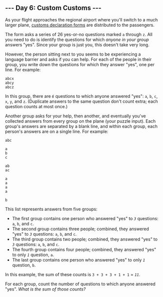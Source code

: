 ﻿
## --- Day 6: Custom Customs ---

As your flight approaches the regional airport where you'll switch to a much larger plane,  [customs declaration forms](https://en.wikipedia.org/wiki/Customs_declaration)  are distributed to the passengers.

The form asks a series of 26 yes-or-no questions marked  `a`  through  `z`. All you need to do is identify the questions for which  _anyone in your group_  answers "yes". Since your group is just you, this doesn't take very long.

However, the person sitting next to you seems to be experiencing a language barrier and asks if you can help. For each of the people in their group, you write down the questions for which they answer "yes", one per line. For example:

```
abcx
abcy
abcz

```

In this group, there are  _`6`_  questions to which anyone answered "yes":  `a`,  `b`,  `c`,  `x`,  `y`, and  `z`. (Duplicate answers to the same question don't count extra; each question counts at most once.)

Another group asks for your help, then another, and eventually you've collected answers from every group on the plane (your puzzle input). Each group's answers are separated by a blank line, and within each group, each person's answers are on a single line. For example:

```
abc

a
b
c

ab
ac

a
a
a
a

b

```

This list represents answers from five groups:

-   The first group contains one person who answered "yes" to  _`3`_  questions:  `a`,  `b`, and  `c`.
-   The second group contains three people; combined, they answered "yes" to  _`3`_  questions:  `a`,  `b`, and  `c`.
-   The third group contains two people; combined, they answered "yes" to  _`3`_  questions:  `a`,  `b`, and  `c`.
-   The fourth group contains four people; combined, they answered "yes" to only  _`1`_  question,  `a`.
-   The last group contains one person who answered "yes" to only  _`1`_  question,  `b`.

In this example, the sum of these counts is  `3 + 3 + 3 + 1 + 1`  =  _`11`_.

For each group, count the number of questions to which anyone answered "yes".  _What is the sum of those counts?_